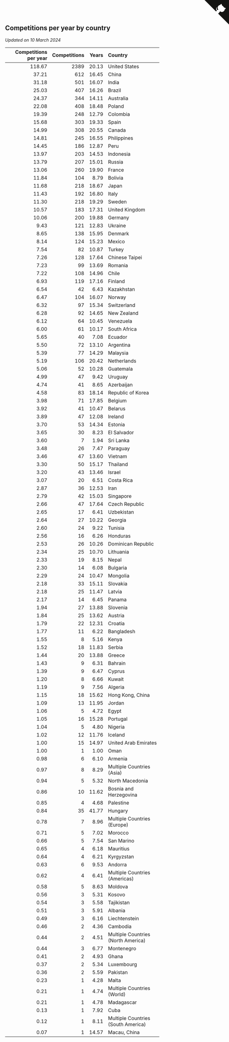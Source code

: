 ## Competitions per year by country

*Updated on 10 March 2024*

| Competitions per year | Competitions | Years | Country |
| ---: | ---: | ---: | :--- |
| 118.67 | 2389 | 20.13 | United States |
| 37.21 | 612 | 16.45 | China |
| 31.18 | 501 | 16.07 | India |
| 25.03 | 407 | 16.26 | Brazil |
| 24.37 | 344 | 14.11 | Australia |
| 22.08 | 408 | 18.48 | Poland |
| 19.39 | 248 | 12.79 | Colombia |
| 15.68 | 303 | 19.33 | Spain |
| 14.99 | 308 | 20.55 | Canada |
| 14.81 | 245 | 16.55 | Philippines |
| 14.45 | 186 | 12.87 | Peru |
| 13.97 | 203 | 14.53 | Indonesia |
| 13.79 | 207 | 15.01 | Russia |
| 13.06 | 260 | 19.90 | France |
| 11.84 | 104 | 8.79 | Bolivia |
| 11.68 | 218 | 18.67 | Japan |
| 11.43 | 192 | 16.80 | Italy |
| 11.30 | 218 | 19.29 | Sweden |
| 10.57 | 183 | 17.31 | United Kingdom |
| 10.06 | 200 | 19.88 | Germany |
| 9.43 | 121 | 12.83 | Ukraine |
| 8.65 | 138 | 15.95 | Denmark |
| 8.14 | 124 | 15.23 | Mexico |
| 7.54 | 82 | 10.87 | Turkey |
| 7.26 | 128 | 17.64 | Chinese Taipei |
| 7.23 | 99 | 13.69 | Romania |
| 7.22 | 108 | 14.96 | Chile |
| 6.93 | 119 | 17.16 | Finland |
| 6.54 | 42 | 6.43 | Kazakhstan |
| 6.47 | 104 | 16.07 | Norway |
| 6.32 | 97 | 15.34 | Switzerland |
| 6.28 | 92 | 14.65 | New Zealand |
| 6.12 | 64 | 10.45 | Venezuela |
| 6.00 | 61 | 10.17 | South Africa |
| 5.65 | 40 | 7.08 | Ecuador |
| 5.50 | 72 | 13.10 | Argentina |
| 5.39 | 77 | 14.29 | Malaysia |
| 5.19 | 106 | 20.42 | Netherlands |
| 5.06 | 52 | 10.28 | Guatemala |
| 4.99 | 47 | 9.42 | Uruguay |
| 4.74 | 41 | 8.65 | Azerbaijan |
| 4.58 | 83 | 18.14 | Republic of Korea |
| 3.98 | 71 | 17.85 | Belgium |
| 3.92 | 41 | 10.47 | Belarus |
| 3.89 | 47 | 12.08 | Ireland |
| 3.70 | 53 | 14.34 | Estonia |
| 3.65 | 30 | 8.23 | El Salvador |
| 3.60 | 7 | 1.94 | Sri Lanka |
| 3.48 | 26 | 7.47 | Paraguay |
| 3.46 | 47 | 13.60 | Vietnam |
| 3.30 | 50 | 15.17 | Thailand |
| 3.20 | 43 | 13.46 | Israel |
| 3.07 | 20 | 6.51 | Costa Rica |
| 2.87 | 36 | 12.53 | Iran |
| 2.79 | 42 | 15.03 | Singapore |
| 2.66 | 47 | 17.64 | Czech Republic |
| 2.65 | 17 | 6.41 | Uzbekistan |
| 2.64 | 27 | 10.22 | Georgia |
| 2.60 | 24 | 9.22 | Tunisia |
| 2.56 | 16 | 6.26 | Honduras |
| 2.53 | 26 | 10.26 | Dominican Republic |
| 2.34 | 25 | 10.70 | Lithuania |
| 2.33 | 19 | 8.15 | Nepal |
| 2.30 | 14 | 6.08 | Bulgaria |
| 2.29 | 24 | 10.47 | Mongolia |
| 2.18 | 33 | 15.11 | Slovakia |
| 2.18 | 25 | 11.47 | Latvia |
| 2.17 | 14 | 6.45 | Panama |
| 1.94 | 27 | 13.88 | Slovenia |
| 1.84 | 25 | 13.62 | Austria |
| 1.79 | 22 | 12.31 | Croatia |
| 1.77 | 11 | 6.22 | Bangladesh |
| 1.55 | 8 | 5.16 | Kenya |
| 1.52 | 18 | 11.83 | Serbia |
| 1.44 | 20 | 13.88 | Greece |
| 1.43 | 9 | 6.31 | Bahrain |
| 1.39 | 9 | 6.47 | Cyprus |
| 1.20 | 8 | 6.66 | Kuwait |
| 1.19 | 9 | 7.56 | Algeria |
| 1.15 | 18 | 15.62 | Hong Kong, China |
| 1.09 | 13 | 11.95 | Jordan |
| 1.06 | 5 | 4.72 | Egypt |
| 1.05 | 16 | 15.28 | Portugal |
| 1.04 | 5 | 4.80 | Nigeria |
| 1.02 | 12 | 11.76 | Iceland |
| 1.00 | 15 | 14.97 | United Arab Emirates |
| 1.00 | 1 | 1.00 | Oman |
| 0.98 | 6 | 6.10 | Armenia |
| 0.97 | 8 | 8.29 | Multiple Countries (Asia) |
| 0.94 | 5 | 5.32 | North Macedonia |
| 0.86 | 10 | 11.62 | Bosnia and Herzegovina |
| 0.85 | 4 | 4.68 | Palestine |
| 0.84 | 35 | 41.77 | Hungary |
| 0.78 | 7 | 8.96 | Multiple Countries (Europe) |
| 0.71 | 5 | 7.02 | Morocco |
| 0.66 | 5 | 7.54 | San Marino |
| 0.65 | 4 | 6.18 | Mauritius |
| 0.64 | 4 | 6.21 | Kyrgyzstan |
| 0.63 | 6 | 9.53 | Andorra |
| 0.62 | 4 | 6.41 | Multiple Countries (Americas) |
| 0.58 | 5 | 8.63 | Moldova |
| 0.56 | 3 | 5.31 | Kosovo |
| 0.54 | 3 | 5.58 | Tajikistan |
| 0.51 | 3 | 5.91 | Albania |
| 0.49 | 3 | 6.16 | Liechtenstein |
| 0.46 | 2 | 4.36 | Cambodia |
| 0.44 | 2 | 4.51 | Multiple Countries (North America) |
| 0.44 | 3 | 6.77 | Montenegro |
| 0.41 | 2 | 4.93 | Ghana |
| 0.37 | 2 | 5.34 | Luxembourg |
| 0.36 | 2 | 5.59 | Pakistan |
| 0.23 | 1 | 4.28 | Malta |
| 0.21 | 1 | 4.74 | Multiple Countries (World) |
| 0.21 | 1 | 4.78 | Madagascar |
| 0.13 | 1 | 7.92 | Cuba |
| 0.12 | 1 | 8.11 | Multiple Countries (South America) |
| 0.07 | 1 | 14.57 | Macau, China |


<a href="https://github.com/jonatanklosko/wca_statistics" class="github-corner" aria-label="View source on Github"><svg width="80" height="80" viewBox="0 0 250 250" style="fill:#151513; color:#fff; position: absolute; top: 0; border: 0; right: 0;" aria-hidden="true"><path d="M0,0 L115,115 L130,115 L142,142 L250,250 L250,0 Z"></path><path d="M128.3,109.0 C113.8,99.7 119.0,89.6 119.0,89.6 C122.0,82.7 120.5,78.6 120.5,78.6 C119.2,72.0 123.4,76.3 123.4,76.3 C127.3,80.9 125.5,87.3 125.5,87.3 C122.9,97.6 130.6,101.9 134.4,103.2" fill="currentColor" style="transform-origin: 130px 106px;" class="octo-arm"></path><path d="M115.0,115.0 C114.9,115.1 118.7,116.5 119.8,115.4 L133.7,101.6 C136.9,99.2 139.9,98.4 142.2,98.6 C133.8,88.0 127.5,74.4 143.8,58.0 C148.5,53.4 154.0,51.2 159.7,51.0 C160.3,49.4 163.2,43.6 171.4,40.1 C171.4,40.1 176.1,42.5 178.8,56.2 C183.1,58.6 187.2,61.8 190.9,65.4 C194.5,69.0 197.7,73.2 200.1,77.6 C213.8,80.2 216.3,84.9 216.3,84.9 C212.7,93.1 206.9,96.0 205.4,96.6 C205.1,102.4 203.0,107.8 198.3,112.5 C181.9,128.9 168.3,122.5 157.7,114.1 C157.9,116.9 156.7,120.9 152.7,124.9 L141.0,136.5 C139.8,137.7 141.6,141.9 141.8,141.8 Z" fill="currentColor" class="octo-body"></path></svg></a><style>.github-corner:hover .octo-arm{animation:octocat-wave 560ms ease-in-out}@keyframes octocat-wave{0%,100%{transform:rotate(0)}20%,60%{transform:rotate(-25deg)}40%,80%{transform:rotate(10deg)}}@media (max-width:500px){.github-corner:hover .octo-arm{animation:none}.github-corner .octo-arm{animation:octocat-wave 560ms ease-in-out}}</style>
